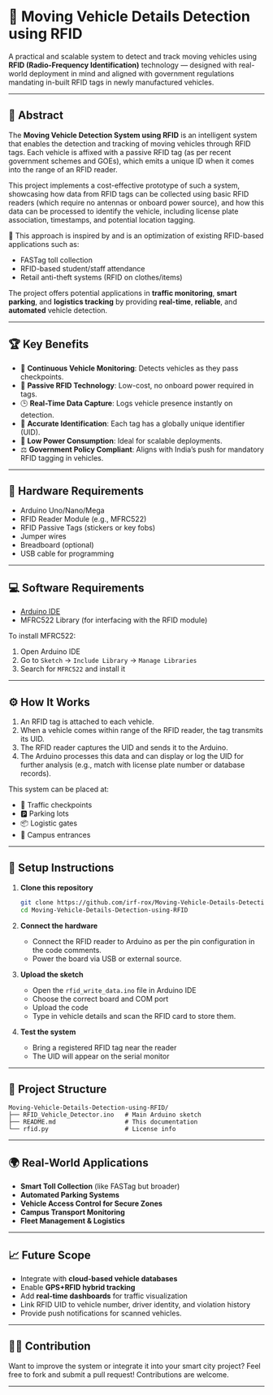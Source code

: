 # 🚗 Moving Vehicle Details Detection using RFID

A practical and scalable system to detect and track moving vehicles using **RFID (Radio-Frequency Identification)** technology — designed with real-world deployment in mind and aligned with government regulations mandating in-built RFID tags in newly manufactured vehicles.

---

## 📄 Abstract

The **Moving Vehicle Detection System using RFID** is an intelligent system that enables the detection and tracking of moving vehicles through RFID tags. Each vehicle is affixed with a passive RFID tag (as per recent government schemes and GOEs), which emits a unique ID when it comes into the range of an RFID reader.

This project implements a cost-effective prototype of such a system, showcasing how data from RFID tags can be collected using basic RFID readers (which require no antennas or onboard power source), and how this data can be processed to identify the vehicle, including license plate association, timestamps, and potential location tagging.

🧠 This approach is inspired by and is an optimization of existing RFID-based applications such as:

* FASTag toll collection
* RFID-based student/staff attendance
* Retail anti-theft systems (RFID on clothes/items)

The project offers potential applications in **traffic monitoring**, **smart parking**, and **logistics tracking** by providing **real-time**, **reliable**, and **automated** vehicle detection.

---

## 🏆 Key Benefits

* 🔁 **Continuous Vehicle Monitoring**: Detects vehicles as they pass checkpoints.
* 📶 **Passive RFID Technology**: Low-cost, no onboard power required in tags.
* 🕒 **Real-Time Data Capture**: Logs vehicle presence instantly on detection.
* 📄 **Accurate Identification**: Each tag has a globally unique identifier (UID).
* 🔌 **Low Power Consumption**: Ideal for scalable deployments.
* ⚖️ **Government Policy Compliant**: Aligns with India’s push for mandatory RFID tagging in vehicles.

---

## 🔧 Hardware Requirements

* Arduino Uno/Nano/Mega
* RFID Reader Module (e.g., MFRC522)
* RFID Passive Tags (stickers or key fobs)
* Jumper wires
* Breadboard (optional)
* USB cable for programming

---

## 💻 Software Requirements

* [Arduino IDE](https://www.arduino.cc/en/software)
* MFRC522 Library (for interfacing with the RFID module)

To install MFRC522:

1. Open Arduino IDE
2. Go to `Sketch` → `Include Library` → `Manage Libraries`
3. Search for `MFRC522` and install it

---

## ⚙️ How It Works

1. An RFID tag is attached to each vehicle.
2. When a vehicle comes within range of the RFID reader, the tag transmits its UID.
3. The RFID reader captures the UID and sends it to the Arduino.
4. The Arduino processes this data and can display or log the UID for further analysis (e.g., match with license plate number or database records).

This system can be placed at:

* 🚦 Traffic checkpoints
* 🅿️ Parking lots
* 📦 Logistic gates
* 🏢 Campus entrances

---

## 🚀 Setup Instructions

1. **Clone this repository**

   ```bash
   git clone https://github.com/irf-rox/Moving-Vehicle-Details-Detection-using-RFID.git
   cd Moving-Vehicle-Details-Detection-using-RFID
   ```

2. **Connect the hardware**

   * Connect the RFID reader to Arduino as per the pin configuration in the code comments.
   * Power the board via USB or external source.

3. **Upload the sketch**

   * Open the `rfid_write_data.ino` file in Arduino IDE
   * Choose the correct board and COM port
   * Upload the code
   * Type in vehicle details and scan the RFID card to store them.

4. **Test the system**

   * Bring a registered RFID tag near the reader
   * The UID will appear on the serial monitor

---

## 📁 Project Structure

```
Moving-Vehicle-Details-Detection-using-RFID/
├── RFID_Vehicle_Detector.ino   # Main Arduino sketch
├── README.md                   # This documentation
└── rfid.py                     # License info
```

---

## 🌍 Real-World Applications

* **Smart Toll Collection** (like FASTag but broader)
* **Automated Parking Systems**
* **Vehicle Access Control for Secure Zones**
* **Campus Transport Monitoring**
* **Fleet Management & Logistics**

---

## 📈 Future Scope

* Integrate with **cloud-based vehicle databases**
* Enable **GPS+RFID hybrid tracking**
* Add **real-time dashboards** for traffic visualization
* Link RFID UID to vehicle number, driver identity, and violation history
* Provide push notifications for scanned vehicles.

---

## 🧑‍💻 Contribution

Want to improve the system or integrate it into your smart city project? Feel free to fork and submit a pull request! Contributions are welcome.

---

